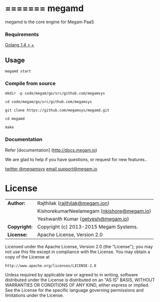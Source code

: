 =======
megamd
=================

megamd is the core engine for Megam PaaS  


### Requirements

> 
[Golang 1.4 > +](http://www.golang.org/dl)


## Usage

``megamd start`` 
 

### Compile from source 


```
mkdir -p code/megam/go/src/github.com/megamsys

cd code/megam/go/src/github.com/megamsys

git clone https://github.com/megamsys/megamd.git

cd megamd

make

```
  

### Documentation

Refer [documentation] (http://docs.megam.io)



We are glad to help if you have questions, or request for new features..

[twitter @megamsys](http://twitter.com/megamsys) [email support@megam.io](<support@megam.io>)



	
# License


|                      |                                          |
|:---------------------|:-----------------------------------------|
| **Author:**          | Rajthilak (<rajthilak@megam.ion>)
| 	                   | KishorekumarNeelamegam (<nkishore@megam.io>)
|                      | Yeshwanth Kumar (<getyesh@megam.io>)
| **Copyright:**       | Copyright (c) 2013-2015 Megam Systems.
| **License:**         | Apache License, Version 2.0

Licensed under the Apache License, Version 2.0 (the "License");
you may not use this file except in compliance with the License.
You may obtain a copy of the License at

    http://www.apache.org/licenses/LICENSE-2.0

Unless required by applicable law or agreed to in writing, software
distributed under the License is distributed on an "AS IS" BASIS,
WITHOUT WARRANTIES OR CONDITIONS OF ANY KIND, either express or implied.
See the License for the specific language governing permissions and
limitations under the License.
 

